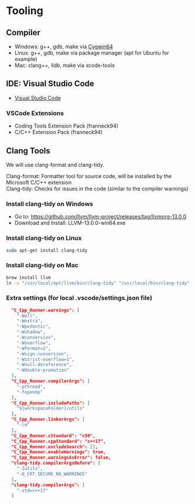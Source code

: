# Tooling

## Compiler

- Windows: g++, gdb, make via [Cygwin64](https://cygwin.com/install.html)
- Linux: g++, gdb, make via package manager (apt for Ubuntu for example)
- Mac: clang++, lldb, make via xcode-tools

## IDE: Visual Studio Code

- [Visual Studio Code](https://code.visualstudio.com/)

### VSCode Extensions

- Coding Tools Extension Pack (franneck94)
- C/C++ Extension Pack (franneck94)

## Clang Tools

We will use clang-format and clang-tidy.

Clang-format: Formatter tool for source code, will be installed by the Microsoft C/C++ extension  
Clang-tidy: Checks for issues in the code (similar to the compiler warnings)  

### Install clang-tidy on Windows

- Go to: <https://github.com/llvm/llvm-project/releases/tag/llvmorg-13.0.0>
- Download and Install: LLVM-13.0.0-win64.exe

### Install clang-tidy on Linux

```bash
sudo apt-get install clang-tidy
```

### Install clang-tidy on Mac

```bash
brew install llvm
ln -s "/usr/local/opt/llvm/bin/clang-tidy" "/usr/local/bin/clang-tidy"
```

### Extra settings (for local .vscode/settings.json file)

```json
  "C_Cpp_Runner.warnings": [
    "-Wall",
    "-Wextra",
    "-Wpedantic",
    "-Wshadow",
    "-Wconversion",
    "-Woverflow",
    "-Wformat=2",
    "-Wsign-conversion",
    "-Wstrict-overflow=1",
    "-Wnull-dereference",
    "-Wdouble-promotion"
  ],
  "C_Cpp_Runner.compilerArgs": [
    "-pthread",
    "-fopenmp"
  ],
  "C_Cpp_Runner.includePaths": [
    "${workspaceFolder}/utils"
  ],
  "C_Cpp_Runner.linkerArgs": [
    "-lm"
  ],
  "C_Cpp_Runner.cStandard": "c99",
  "C_Cpp_Runner.cppStandard": "c++17",
  "C_Cpp_Runner.excludeSearch": [],
  "C_Cpp_Runner.enableWarnings": true,
  "C_Cpp_Runner.warningsAsError": false,
  "clang-tidy.compilerArgsBefore": [
    "-Iutils",
    "-D_CRT_SECURE_NO_WARNINGS"
  ],
  "clang-tidy.compilerArgs": [
    "-std=c++17"
  ]
```
